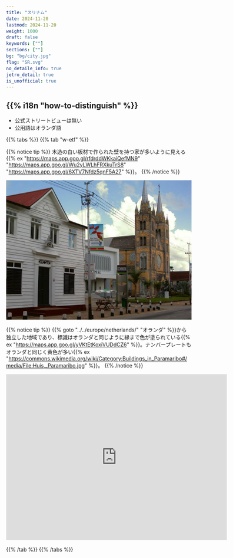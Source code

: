 ```yaml
---
title: "スリナム"
date: 2024-11-20
lastmod: 2024-11-20
weight: 1000
draft: false
keywords: [""]
sections: [""]
bg: "bg/city.jpg"
flag: "SR.svg"
no_detaile_info: true
jetro_detail: true
is_unofficial: true
---
```


<div class="main-desciption country-description">
    <h2 class="section-title">{{% i18n "how-to-distinguish" %}}</h2>
    <ul class="rule-list">
        <li class="no-evidence">公式ストリートビューは無い</li>
        <li>公用語はオランダ語</li>
    </ul>
</div>

{{% tabs %}}
{{% tab "w-etf" %}}

{{% notice tip %}}
木造の白い板材で作られた壁を持つ家が多いように見える{{% ex "https://maps.app.goo.gl/rfdrddWKkaiQefMN9" "https://maps.app.goo.gl/Wu2yLWLhFRXkuTrS8" "https://maps.app.goo.gl/6XTV7Nfdz5qnF5A27" %}}。
{{% /notice %}}
<div class="googlemap-if">
<img src="kathedralehenckarronstraat1.jpg">
</div>

{{% notice tip %}}
{{% goto "../../europe/netherlands/" "オランダ" %}}から独立した地域であり、標識はオランダと同じように縁まで色が塗られている{{% ex "https://maps.app.goo.gl/yVKtEtKoxiVUDdCZ6" %}}。ナンバープレートもオランダと同じく黄色が多い{{% ex "https://commons.wikimedia.org/wiki/Category:Buildings_in_Paramaribo#/media/File:Huis,_Paramaribo.jpg" %}}。
{{% /notice %}}
<div class="googlemap-if">
<iframe src="https://www.google.com/maps/embed?pb=!4v1735956333849!6m8!1m7!1sCAoSLEFGMVFpcE9OUm53a2lVajlmQ3ZzMkpFS09KS1N3S3FiTGxGM3AtYk5mWG82!2m2!1d5.728942011500915!2d-55.12332797335178!3f77.75020705732503!4f-2.6925687585050895!5f0.5441121760819865" width="600" height="450" style="border:0;" allowfullscreen="" loading="lazy" referrerpolicy="no-referrer-when-downgrade"></iframe>
</div>

{{% /tab %}}
{{% /tabs %}}
